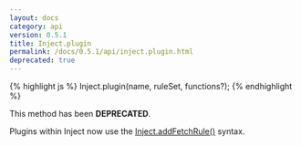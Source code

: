 ```yaml
---
layout: docs
category: api
version: 0.5.1
title: Inject.plugin
permalink: /docs/0.5.1/api/inject.plugin.html
deprecated: true
---
```


{% highlight js %}
Inject.plugin(name, ruleSet, functions?);
{% endhighlight %}

This method has been **DEPRECATED**.

Plugins within Inject now use the [Inject.addFetchRule()](/docs/0.5.1/api/inject.addfetchrule.html) syntax.
